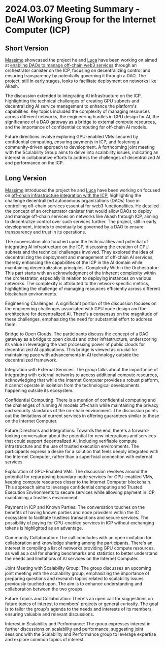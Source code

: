 # 2024.03.07 Meeting Summary - DeAI Working Group for the Internet Computer (ICP)

## Short Version

[Massimo](https://forum.dfinity.org/u/massimoalbarello/summary) showcased the project he and [Luca](https://forum.dfinity.org/u/ilbert/summary) have been working on aimed at [enabling DAOs to manage off-chain web3 services](https://github.com/omnia-network/ic_akash) through an orchestrator canister on the ICP, focusing on decentralizing control and ensuring transparency by potentially governing it through a DAO. The project, still in early stages, looks to facilitate deployment on networks like Akash.

The discussion extended to integrating AI infrastructure on the ICP, highlighting the technical challenges of creating GPU subnets and decentralizing AI service management to enhance the platform's capabilities. Key topics included the complexity of managing resources across different networks, the engineering hurdles in GPU design for AI, the significance of a DAO gateway as a bridge to external compute resources, and the importance of confidential computing for off-chain AI models.

Future directions involve exploring GPU-enabled VMs secured by confidential computing, ensuring payments in ICP, and fostering a community-driven approach to development. A forthcoming joint meeting with the Scalability Group aims to delve into scalability issues, indicating an interest in collaborative efforts to address the challenges of decentralized AI and performance on the ICP.

## Long Version

[Massimo](https://forum.dfinity.org/u/massimoalbarello/summary) introduced the project he and [Luca](https://forum.dfinity.org/u/ilbert/summary) have been working on focused on [off-chain infrastructure integration with the ICP](https://github.com/omnia-network/ic_akash), highlighting the challenge decentralized autonomous organizations (DAOs) face in controlling off-chain services essential for web3 functionalities. He detailed the concept of an orchestrator canister that would allow DAOs to deploy and manage off-chain services on networks like Akash through ICP, aiming to decentralize control over such services further. The project, still in early development, intends to eventually be governed by a DAO to ensure transparency and trust in its operations.

The conversation also touched upon the technicalities and potential of integrating AI infrastructure on the ICP, discussing the creation of GPU subnets and the technical challenges involved. They explored the idea of decentralizing the deployment and management of off-chain AI services, thereby enhancing the capabilities of the ICP in the AI domain while maintaining decentralization principles.
Complexity Within the Orchestrator: This part starts with an acknowledgment of the inherent complexity within the orchestrator, especially in relation to deploying instances on various networks. The complexity is attributed to the network-specific metrics, highlighting the challenge of managing resources efficiently across different blockchain environments.

Engineering Challenges: A significant portion of the discussion focuses on the engineering challenges associated with GPU node design and the architecture for decentralized AI. There's a consensus on the magnitude of these challenges, emphasizing the need for substantial effort to address them.

Bridge to Open Clouds: The participants discuss the concept of a DAO gateway as a bridge to open clouds and other infrastructure, underscoring its value in leveraging the vast processing power of public clouds for decentralized AI applications. This bridge is viewed as crucial for maintaining pace with advancements in AI technology outside the decentralized framework.

Integration with External Services: The group talks about the importance of integrating with external networks to access additional compute resources, acknowledging that while the Internet Computer provides a robust platform, it cannot operate in isolation from the technological developments happening outside its ecosystem.

Confidential Computing: There is a mention of confidential computing and the challenges of running AI models off-chain while maintaining the privacy and security standards of the on-chain environment. The discussion points out the limitations of current services in offering guarantees similar to those on the Internet Computer.

Future Directions and Integrations: Towards the end, there's a forward-looking conversation about the potential for new integrations and services that could support decentralized AI, including verifiable compute infrastructure and the use of trusted execution environments. The participants express a desire for a solution that feels deeply integrated with the Internet Computer, rather than a superficial connection with external services.

Exploration of GPU-Enabled VMs: The discussion revolves around the potential for repurposing boundary node services for GPU-enabled VMs, keeping compute resources closer to the Internet Computer blockchain. This approach aims to leverage confidential computing and Trusted Execution Environments to secure services while allowing payment in ICP, maintaining a trustless environment.

Payment in ICP and Known Parties: The conversation touches on the benefits of having known parties and node providers within the IC ecosystem to facilitate trustless transactions and secure services. The possibility of paying for GPU-enabled services in ICP without exchanging tokens is highlighted as an advantage.

Community Collaboration: The call concludes with an open invitation for collaboration and knowledge sharing among the participants. There's an interest in compiling a list of networks providing GPU compute resources, as well as a call for sharing benchmarks and statistics to better understand the needs and limitations of AI services on the Internet Computer.

Joint Meeting with Scalability Group: The group discusses an upcoming joint meeting with the scalability group, emphasizing the importance of preparing questions and research topics related to scalability issues previously touched upon. The aim is to enhance understanding and collaboration between the two groups.

Future Topics and Collaboration: There's an open call for suggestions on future topics of interest to members' projects or general curiosity. The goal is to tailor the group's agenda to the needs and interests of its members, ensuring valuable and relevant discussions.

Interest in Scalability and Performance: The group expresses interest in further discussions on scalability and performance, suggesting joint sessions with the Scalability and Performance group to leverage expertise and explore common topics of interest.